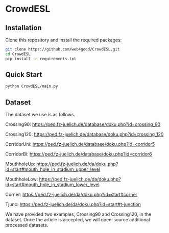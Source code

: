 # CrowdESL

## **Installation**

Clone this repository and install the required packages:

```bash
git clone https://github.com/web4good/CrowdESL.git
cd CrowdESL
pip install -r requirements.txt
```

## **Quick Start**
```bash
python CrowdESL/main.py
```
## **Dataset**
The dataset we use is as follows.

Crossing90: https://ped.fz-juelich.de/database/doku.php?id=crossing_90

Crossing120: https://ped.fz-juelich.de/database/doku.php?id=crossing_120

CorridorUni: https://ped.fz-juelich.de/database/doku.php?id=corridor5

CorridorBi: https://ped.fz-juelich.de/database/doku.php?id=corridor6

MouthholeUp: https://ped.fz-juelich.de/da/doku.php?id=start#mouth_hole_in_stadium_upper_level

MouthholeLow: https://ped.fz-juelich.de/da/doku.php?id=start#mouth_hole_in_stadium_lower_level

Corner: https://ped.fz-juelich.de/da/doku.php?id=start#corner

Tjunc: https://ped.fz-juelich.de/da/doku.php?id=start#t-junction

We have provided two examples, Crossing90 and Crossing120, in the dataset. Once the article is accepted, we will open-source additional processed datasets.